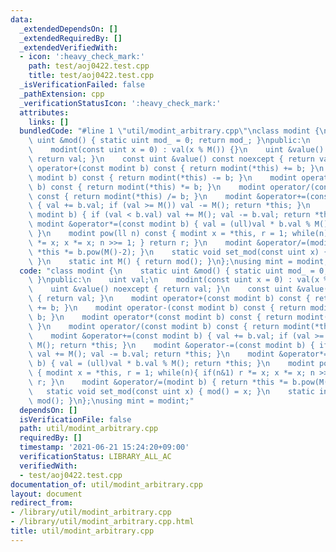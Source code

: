 ```yaml
---
data:
  _extendedDependsOn: []
  _extendedRequiredBy: []
  _extendedVerifiedWith:
  - icon: ':heavy_check_mark:'
    path: test/aoj0422.test.cpp
    title: test/aoj0422.test.cpp
  _isVerificationFailed: false
  _pathExtension: cpp
  _verificationStatusIcon: ':heavy_check_mark:'
  attributes:
    links: []
  bundledCode: "#line 1 \"util/modint_arbitrary.cpp\"\nclass modint {\n    static\
    \ uint &mod() { static uint mod_ = 0; return mod_; }\npublic:\n    uint val;\n\
    \    modint(const uint x = 0) : val(x % M()) {}\n    uint &value() noexcept {\
    \ return val; }\n    const uint &value() const noexcept { return val; }\n    modint\
    \ operator+(const modint b) const { return modint(*this) += b; }\n    modint operator-(const\
    \ modint b) const { return modint(*this) -= b; }\n    modint operator*(const modint\
    \ b) const { return modint(*this) *= b; }\n    modint operator/(const modint b)\
    \ const { return modint(*this) /= b; }\n    modint &operator+=(const modint b)\
    \ { val += b.val; if (val >= M()) val -= M(); return *this; }\n    modint &operator-=(const\
    \ modint b) { if (val < b.val) val += M(); val -= b.val; return *this; }\n   \
    \ modint &operator*=(const modint b) { val = (ull)val * b.val % M(); return *this;\
    \ }\n    modint pow(ll n) const { modint x = *this, r = 1; while(n){ if(n&1) r\
    \ *= x; x *= x; n >>= 1; } return r; }\n    modint &operator/=(modint b) { return\
    \ *this *= b.pow(M()-2); }\n    static void set_mod(const uint x) { mod() = x;\
    \ }\n    static int M() { return mod(); }\n};\nusing mint = modint;\n"
  code: "class modint {\n    static uint &mod() { static uint mod_ = 0; return mod_;\
    \ }\npublic:\n    uint val;\n    modint(const uint x = 0) : val(x % M()) {}\n\
    \    uint &value() noexcept { return val; }\n    const uint &value() const noexcept\
    \ { return val; }\n    modint operator+(const modint b) const { return modint(*this)\
    \ += b; }\n    modint operator-(const modint b) const { return modint(*this) -=\
    \ b; }\n    modint operator*(const modint b) const { return modint(*this) *= b;\
    \ }\n    modint operator/(const modint b) const { return modint(*this) /= b; }\n\
    \    modint &operator+=(const modint b) { val += b.val; if (val >= M()) val -=\
    \ M(); return *this; }\n    modint &operator-=(const modint b) { if (val < b.val)\
    \ val += M(); val -= b.val; return *this; }\n    modint &operator*=(const modint\
    \ b) { val = (ull)val * b.val % M(); return *this; }\n    modint pow(ll n) const\
    \ { modint x = *this, r = 1; while(n){ if(n&1) r *= x; x *= x; n >>= 1; } return\
    \ r; }\n    modint &operator/=(modint b) { return *this *= b.pow(M()-2); }\n \
    \   static void set_mod(const uint x) { mod() = x; }\n    static int M() { return\
    \ mod(); }\n};\nusing mint = modint;"
  dependsOn: []
  isVerificationFile: false
  path: util/modint_arbitrary.cpp
  requiredBy: []
  timestamp: '2021-06-21 15:24:20+09:00'
  verificationStatus: LIBRARY_ALL_AC
  verifiedWith:
  - test/aoj0422.test.cpp
documentation_of: util/modint_arbitrary.cpp
layout: document
redirect_from:
- /library/util/modint_arbitrary.cpp
- /library/util/modint_arbitrary.cpp.html
title: util/modint_arbitrary.cpp
---
```

